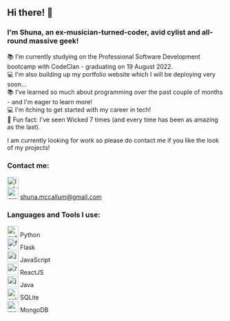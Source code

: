 ## Hi there! :wave:

### I'm Shuna, an ex-musician-turned-coder, avid cylist and all-round massive geek!
:books: I'm currently studying on the Professional Software Development bootcamp with CodeClan - graduating on 19 August 2022. <br />
:computer: I'm also building up my portfolio website which I will be deploying very soon... <br />
:books: I've learned so much about programming over the past couple of months - and I'm eager to learn more! <br />
:computer: I'm itching to get started with my career in tech! <br />
:star2: Fun fact: I've seen Wicked 7 times (and every time has been as amazing as the last). <br />

I am currently looking for work so please do contact me if you like the look of my projects!

### Contact me:
[<img alt="linkedin" width="26px" src="https://www.kindpng.com/picc/m/363-3632986_logo-linkedin-png-rond-transparent-png.png" />][<img alt="linkedin" width="26px" src="https://www.kindpng.com/picc/m/363-3632986_logo-linkedin-png-rond-transparent-png.png" />]     
    <img alt="gmail" width="26px" src="https://1000logos.net/wp-content/uploads/2021/05/Gmail-logo.png" /> shuna.mccallum@gmail.com

### Languages and Tools I use:
<img alt="python" width="26px" src="https://upload.wikimedia.org/wikipedia/commons/thumb/c/c3/Python-logo-notext.svg/2048px-Python-logo-notext.svg.png" /> Python <br />
<img alt="flask" width="26px" src="https://www.vectorlogo.zone/logos/pocoo_flask/pocoo_flask-ar21.png" /> Flask <br />
<img alt="js" width="26px" src="https://fedojo.com/wp-content/uploads/2019/03/logo-javascript-png-html-code-allows-to-embed-javascript-logo-in-your-website-587.png" /> JavaScript <br />
<img alt="react" width="26px" src="https://brandslogos.com/wp-content/uploads/images/react-logo-vector.svg" /> ReactJS <br />
<img alt="java" width="26px" src="https://banner2.cleanpng.com/20180805/iot/kisspng-logo-java-runtime-environment-programming-language-java-util-concurrentmodificationexception-%C3%96mer-5b6766ab2d98b8.1809687115335031471868.jpg" /> Java <br />
<img alt="sqlite" width="26px" src="https://e7.pngegg.com/pngimages/778/255/png-clipart-sqlite-database-android-mysql-android-text-logo-thumbnail.png" /> SQLite <br />
<img alt="mongo" width="26px" src="https://cdn.icon-icons.com/icons2/2415/PNG/512/mongodb_original_wordmark_logo_icon_146425.png" /> MongoDB

<br />

[<img alt="linkedin" width="26px" src="https://www.kindpng.com/picc/m/363-3632986_logo-linkedin-png-rond-transparent-png.png" />]: https://www.linkedin.com/in/shuna-mccallum/

